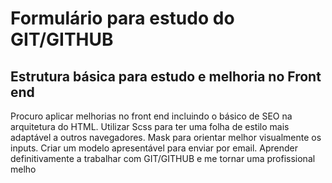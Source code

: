 # Formulário para estudo do GIT/GITHUB
## Estrutura básica para estudo e melhoria no Front end

Procuro aplicar melhorias no front end incluindo o básico de SEO na arquitetura do HTML.
Utilizar Scss para ter uma folha de estilo mais adaptável a outros navegadores.
Mask para orientar melhor visualmente os inputs.
Criar um modelo apresentável para enviar por email.
Aprender definitivamente a trabalhar com GIT/GITHUB e me tornar uma profissional melho